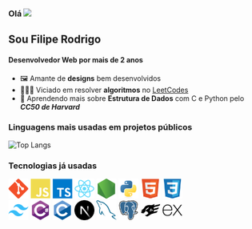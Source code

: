 ### Olá  <img src="https://raw.githubusercontent.com/kaueMarques/kaueMarques/master/hi.gif" width="30px" />
Sou Filipe Rodrigo
-

#### Desenvolvedor Web por mais de 2 anos
- 🖼️ Amante de **designs** bem desenvolvidos
- 👨🏻‍💻 Viciado em resolver **algoritmos** no [LeetCodes](https://leetcode.com/filiperv7/)
- 🎲 Aprendendo mais sobre **Estrutura de Dados** com C e Python pelo ***CC50 de Harvard***


<h3>Linguagens mais usadas em projetos públicos</h3>

![Top Langs](https://github-readme-stats.vercel.app/api/top-langs/?username=filiperv7&layout=compact)


<div>
  <h3>Tecnologias já usadas</h3>
  <img src="https://raw.githubusercontent.com/devicons/devicon/master/icons/git/git-original.svg" width="40px"/>
  <img src="https://raw.githubusercontent.com/devicons/devicon/master/icons/javascript/javascript-plain.svg" width="40px"/>
  <img src="https://raw.githubusercontent.com/devicons/devicon/master/icons/typescript/typescript-plain.svg" width="40px"/>
  <img src="https://raw.githubusercontent.com/devicons/devicon/master/icons/react/react-original.svg" width="40px"/>
  <img src="https://raw.githubusercontent.com/devicons/devicon/master/icons/nodejs/nodejs-original.svg" width="40px"/>
  <img src="https://raw.githubusercontent.com/devicons/devicon/master/icons/python/python-original.svg" width="40px"/>
  <img src="https://raw.githubusercontent.com/devicons/devicon/master/icons/html5/html5-original.svg" width="40px"/>
  <img src="https://raw.githubusercontent.com/devicons/devicon/master/icons/css3/css3-original.svg" width="40px"/>
</div>
<div>
  <img src="https://raw.githubusercontent.com/devicons/devicon/master/icons/tailwindcss/tailwindcss-original.svg" width="40px"/>
  <img src="https://raw.githubusercontent.com/devicons/devicon/master/icons/csharp/csharp-original.svg" width="40px"/>
  <img src="https://raw.githubusercontent.com/devicons/devicon/master/icons/c/c-original.svg" width="40px"/>
  <img src="https://raw.githubusercontent.com/devicons/devicon/master/icons/nextjs/nextjs-original.svg" width="40px"/>
  <img src="https://raw.githubusercontent.com/devicons/devicon/master/icons/mysql/mysql-original.svg" width="40px"/>
  <img src="https://raw.githubusercontent.com/devicons/devicon/master/icons/postgresql/postgresql-original.svg" width="40px"/>
  <img src="https://raw.githubusercontent.com/devicons/devicon/master/icons/fastify/fastify-plain.svg" width="40px"/>
  <img src="https://raw.githubusercontent.com/devicons/devicon/master/icons/express/express-original.svg" width="40px"/>
</div>
